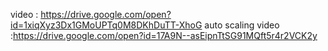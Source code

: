 video : https://drive.google.com/open?id=1xiqXyz3Dx1GMoUPTq0M8DKhDuTT-XhoG
auto scaling video :https://drive.google.com/open?id=17A9N--asEipnTtSG91MQft5r4r2VCK2y
